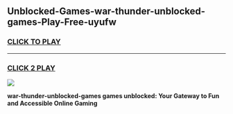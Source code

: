 
## Unblocked-Games-war-thunder-unblocked-games-Play-Free-uyufw
<h3>
<a href="https://premium76.site?title=war-thunder-unblocked-games&ref=21A">CLICK TO PLAY</a></h3>
<hr>

<h3>
<a href="https://premium76.site?title=war-thunder-unblocked-games&ref=21A">CLICK 2 PLAY</a>
  
</h3>

<a href="https://premium76.site?title=war-thunder-unblocked-games&ref=21A"><img src="https://clearcache.store/games.png"></a>


**war-thunder-unblocked-games games unblocked: Your Gateway to Fun and Accessible Online Gaming**
